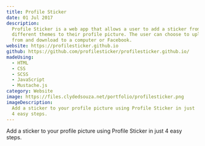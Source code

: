 ```yaml
---
title: Profile Sticker
date: 01 Jul 2017
description:
  Profile Sticker is a web app that allows a user to add a sticker from
  different themes to their profile picture. The user can choose to upload a picture
  from and download to a computer or Facebook.
website: https://profilesticker.github.io
github: https://github.com/profilesticker/profilesticker.github.io/
madeUsing:
  - HTML
  - CSS
  - SCSS
  - JavaScript
  - Mustache.js
category: Website
image: https://files.clydedsouza.net/portfolio/profilesticker.png
imageDescription:
  Add a sticker to your profile picture using Profile Sticker in just
  4 easy steps.
---
```


Add a sticker to your profile picture using Profile Sticker in just 4 easy steps.
